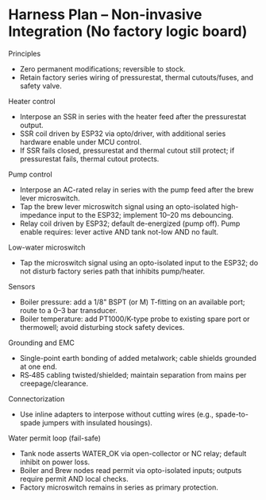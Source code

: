 # Harness Plan – Non-invasive Integration (No factory logic board)

Principles
- Zero permanent modifications; reversible to stock.
- Retain factory series wiring of pressurestat, thermal cutouts/fuses, and safety valve.

Heater control
- Interpose an SSR in series with the heater feed after the pressurestat output.
- SSR coil driven by ESP32 via opto/driver, with additional series hardware enable under MCU control.
- If SSR fails closed, pressurestat and thermal cutout still protect; if pressurestat fails, thermal cutout protects.

Pump control
- Interpose an AC-rated relay in series with the pump feed after the brew lever microswitch.
- Tap the brew lever microswitch signal using an opto-isolated high-impedance input to the ESP32; implement 10–20 ms debouncing.
- Relay coil driven by ESP32; default de-energized (pump off). Pump enable requires: lever active AND tank not-low AND no fault.

Low-water microswitch
- Tap the microswitch signal using an opto-isolated input to the ESP32; do not disturb factory series path that inhibits pump/heater.

Sensors
- Boiler pressure: add a 1/8" BSPT (or M) T-fitting on an available port; route to a 0–3 bar transducer.
- Boiler temperature: add PT1000/K-type probe to existing spare port or thermowell; avoid disturbing stock safety devices.

Grounding and EMC
- Single-point earth bonding of added metalwork; cable shields grounded at one end.
- RS‑485 cabling twisted/shielded; maintain separation from mains per creepage/clearance.

Connectorization
- Use inline adapters to interpose without cutting wires (e.g., spade-to-spade jumpers with insulated housings).



Water permit loop (fail-safe)
- Tank node asserts WATER_OK via open-collector or NC relay; default inhibit on power loss.
- Boiler and Brew nodes read permit via opto-isolated inputs; outputs require permit AND local checks.
- Factory microswitch remains in series as primary protection.
